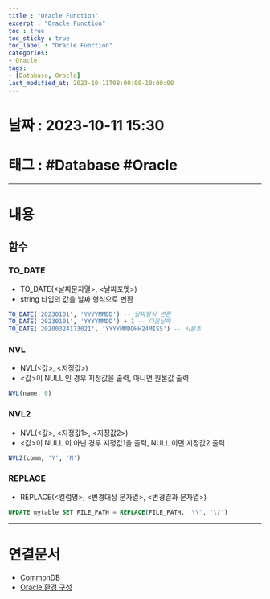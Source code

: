 ```yaml
---
title : "Oracle Function"
excerpt : "Oracle Function"
toc : true
toc_sticky : true
toc_label : "Oracle Function"
categories:
- Oracle
tags:
- [Database, Oracle]
last_modified_at: 2023-10-11T08:00:00-10:00:00
---
```


# 날짜 : 2023-10-11 15:30

# 태그 : #Database #Oracle
---

# 내용

## 함수

### TO_DATE
- TO_DATE(<날짜문자열>, <날짜포멧>) 
- string 타입의 값을 날짜 형식으로 변환

```sql
TO_DATE('20230101', 'YYYYMMDD') -- 날짜형식 변환
TO_DATE('20230101', 'YYYYMMDD') + 1 -- 다음날짜
TO_DATE('20200324173021', 'YYYYMMDDHH24MISS') -- 시분초
```

### NVL
- NVL(\<값\>, \<지정값\>)
- \<값\>이 NULL 인 경우 지정값을 출력, 아니면 원본값 출력

```sql
NVL(name, 0)
```

### NVL2
- NVL(\<값\>, \<지정값1\>, \<지정값2\>)
- \<값\>이 NULL 이 아닌 경우 지정값1을 출력, NULL 이면 지정값2 출력

```sql
NVL2(comm, 'Y', 'N')
```

### REPLACE
- REPLACE(<컬럼명>,  <변경대상 문자열>, <변경결과 문자열>)

```SQL
UPDATE mytable SET FILE_PATH = REPLACE(FILE_PATH, '\\', '\/')
```

- ---

# 연결문서
- [CommonDB](../../database/database-CommonDB)
- [Oracle 환경 구성](../../oracle/oracle-Oracle-환경-구성)
